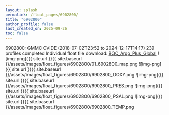 ```yaml
---
layout: splash
permalink: /float_pages/6902800/
title: "6902800"
author_profile: false
last_created_on: 2025-09-26
toc: false
---
```

 
6902800: GMMC OVIDE (2018-07-02T23:52 to 2024-12-17T14:17)
239 profiles completed
Individual float file download: [BGC_Argo_Plus_Global](https://ftp.soest.hawaii.edu/bgc_argo_plus/Individual_Floats/outliers_removed/6902800_Sprof_processed.nc)
![img-png]({{ site.url }}{{ site.baseurl }}/assets/images/float_figures/6902800/01_6902800_map.png
![img-png]({{ site.url }}{{ site.baseurl }}/assets/images/float_figures/6902800/6902800_DOXY.png
![img-png]({{ site.url }}{{ site.baseurl }}/assets/images/float_figures/6902800/6902800_PRES.png
![img-png]({{ site.url }}{{ site.baseurl }}/assets/images/float_figures/6902800/6902800_PSAL.png
![img-png]({{ site.url }}{{ site.baseurl }}/assets/images/float_figures/6902800/6902800_TEMP.png
